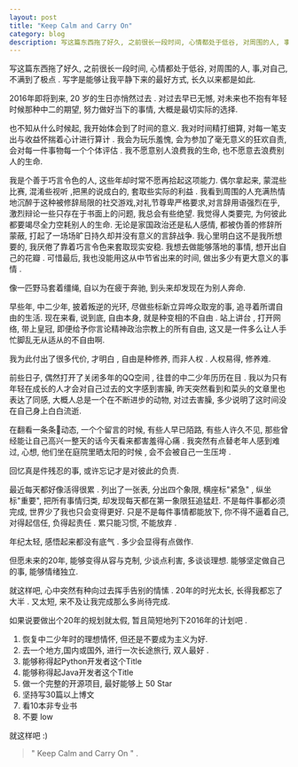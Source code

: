 ```yaml
---
layout: post
title: "Keep Calm and Carry On"
category: blog
description: 写这篇东西拖了好久, 之前很长一段时间, 心情都处于低谷, 对周围的人, 事,对自己,  不满到了极点 . 写字是能够让我平静下来的最好方式, 长久以来都是如此......
---
```





写这篇东西拖了好久, 之前很长一段时间, 心情都处于低谷, 对周围的人, 事,对自己,  不满到了极点 . 写字是能够让我平静下来的最好方式, 长久以来都是如此.

2016年即将到来, 20 岁的生日亦悄然过去 . 对过去早已无憾, 对未来也不抱有年轻时候那种中二的期望, 努力做好当下的事情, 大概是最切实际的选择. 

也不知从什么时候起, 我开始体会到了时间的意义. 我对时间精打细算, 对每一笔支出与收益怀揣着心计进行算计 . 我会为玩乐羞愧, 会为参加了毫无意义的狂欢自责, 会对每一件事物每一个个体评估 . 我不愿意别人浪费我的生命, 也不愿意去浪费别人的生命. 

我是个善于巧言令色的人, 这些年却时常不愿再拾起这项能力. 偶尔拿起来, 蒙混些比赛, 混淆些视听 ,把黑的说成白的, 套取些实际的利益 . 我看到周围的人充满热情地沉醉于这种被修辞局限的社交游戏,对礼节尊卑严格要求,对言辞用语强烈在乎, 激烈辩论一些只存在于书面上的问题, 我总会有些绝望. 我觉得人类要完, 为何彼此都要竭尽全力空耗别人的生命. 无论是家国政治还是私人感情, 都被伪善的修辞所蒙蔽, 打起了一场场旷日持久却并没有意义的言辞战争. 我心里明白这不是我所想要的, 我厌倦了靠着巧言令色来套取现实安稳. 我想去做能够落地的事情, 想开出自己的花瓣 .  可惜最后, 我也没能用这从中节省出来的时间, 做出多少有更大意义的事情 .

像一匹野马套着缰绳, 自以为在疲于奔驰, 到头来却发现在为别人奔命. 

早些年, 中二少年, 披着叛逆的光环, 尽做些标新立异哗众取宠的事, 追寻着所谓自由的生活. 现在来看,  说到底, 自由本身, 就是种变相的不自由 . 站上讲台 , 打开网络, 带上皇冠, 即便给予你言论精神政治宗教上的所有自由, 这又是一件多么让人手忙脚乱无从适从的不自由啊. 

我为此付出了很多代价, 才明白 , 自由是种修养, 而非人权 . 人权易得, 修养难. 

前些日子, 偶然打开了关闭多年的QQ空间 , 往昔的中二少年历历在目 . 我以为只有年轻在成长的人才会对自己过去的文字感到害臊, 昨天突然看到和菜头的文章里也表达了同感, 大概人总是一个在不断进步的动物, 对过去害臊, 多少说明了这时间没在自己身上白白流逝.  

在翻看一条条动态, 一个个留言的时候, 有些人早已陌路, 有些人许久不见, 那些曾经能让自己高兴一整天的话今天看来都害羞得心痛 . 我突然有点替老年人感到难过, 心想, 他们坐在庭院里晒太阳的时候 , 会不会被自己一生压垮 . 

回忆真是件残忍的事, 或许忘记才是对彼此的负责.

最近每天都好像活得很累 . 列出了一张表, 分出四个象限, 横座标"紧急" , 纵坐标"重要", 把所有事情归类, 却发现每天都在第一象限狂追猛赶. 不是每件事都必须完成, 世界少了我也只会变得更好. 只是不是每件事情都能放下, 你不得不逼着自己, 对得起信任, 负得起责任 . 累只能习惯, 不能放弃 . 

年纪太轻, 感悟起来都没有底气 . 多少会显得有点做作. 

但愿未来的20年, 能够变得从容与克制, 少谈点利害, 多谈谈理想. 能够坚定做自己的事, 能够情绪独立. 

就这样吧, 心中突然有种向过去挥手告别的情愫 . 20年的时光太长, 长得我都忘了大半 . 又太短, 来不及让我完成那么多尚待完成. 

如果说要做出个20年的规划就太假, 暂且简短地列下2016年的计划吧 .

1. 恢复中二少年时的理想情怀, 但还是不要成为主义为好. 
2. 去一个地方,国内或国外, 进行一次长途旅行, 双人最好 . 
3. 能够称得起Python开发者这个Title 
4. 能够称得起Java开发者这个Title 
5. 做一个完整的开源项目, 最好能够上 50 Star
6. 坚持写30篇以上博文
7. 看10本非专业书
8. 不要 low

就这样吧   :)

> " Keep Calm and Carry On "  .  







